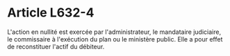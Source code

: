 # Article L632-4

L'action en nullité est exercée par l'administrateur, le mandataire judiciaire, le commissaire à l'exécution du plan   ou le ministère public. Elle a pour effet de reconstituer l'actif du débiteur.
